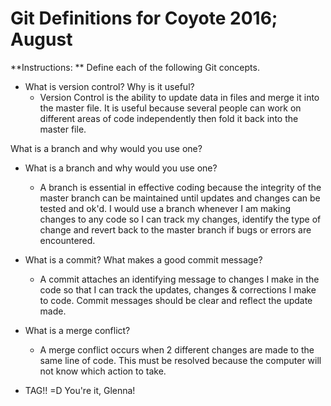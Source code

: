 # Git Definitions for Coyote 2016; August

**Instructions: ** Define each of the following Git concepts.

* What is version control?  Why is it useful?
  - Version Control is the ability to update data in files and merge it into the master file. It is useful because several people can work on different areas of code independently then fold it back into the master file.

What is a branch and why would you use one?

* What is a branch and why would you use one?
  - A branch is essential in effective coding because the integrity of the master branch can be maintained until updates and changes can be tested and ok'd. I would use a branch whenever I am making changes to any code so I can track my changes, identify the type of change and revert back to the master branch if bugs or errors are encountered.

* What is a commit? What makes a good commit message?
  - A commit attaches an identifying message to changes I make in the code so that I can track the updates, changes & corrections I make to code. Commit messages should be clear and reflect the update made.

* What is a merge conflict?
  - A merge conflict occurs when 2 different changes are made to the same line of code. This must be resolved because the computer will not know which action to take.

* TAG!! =D  You're it, Glenna! 